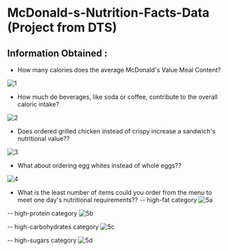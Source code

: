 # McDonald-s-Nutrition-Facts-Data (Project from DTS)

## Information Obtained :
- How many calories does the average McDonald's Value Meal Content?

![1](https://user-images.githubusercontent.com/35904444/102896540-24062680-4499-11eb-900c-e034685a7abd.PNG)

- How much do beverages, like soda or coffee, contribute to the overall caloric intake?

![2](https://user-images.githubusercontent.com/35904444/102897492-a8a57480-449a-11eb-90b5-b62f8bdd6681.PNG)

- Does ordered grilled chicken instead of crispy increase a sandwich's nutritional value??

![3](https://user-images.githubusercontent.com/35904444/102897525-b6f39080-449a-11eb-8ba6-290cee64150f.PNG)

- What about ordering egg whites instead of whole eggs??

![4](https://user-images.githubusercontent.com/35904444/102897568-cbd02400-449a-11eb-8f6e-ccd8b2673f3b.PNG)

- What is the least number of items could you order from the menu to meet one day's nutritional requirements??
-- high-fat category
![5a](https://user-images.githubusercontent.com/35904444/102897627-e73b2f00-449a-11eb-91fd-775a5fb64036.PNG)

-- high-protein category
![5b](https://user-images.githubusercontent.com/35904444/102897774-22d5f900-449b-11eb-8995-6026a7e54ded.PNG)

-- high-carbohydrates category
![5c](https://user-images.githubusercontent.com/35904444/102897834-384b2300-449b-11eb-96ea-bf5c5d974008.PNG)

-- high-sugars category
![5d](https://user-images.githubusercontent.com/35904444/102897907-54e75b00-449b-11eb-8553-f72f8e5111dc.PNG)
